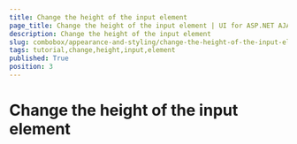```yaml
---
title: Change the height of the input element
page_title: Change the height of the input element | UI for ASP.NET AJAX Documentation
description: Change the height of the input element
slug: combobox/appearance-and-styling/change-the-height-of-the-input-element
tags: tutorial,change,height,input,element
published: True
position: 3
---
```


# Change the height of the input element

